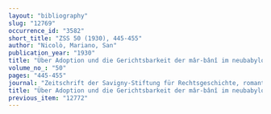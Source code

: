 ```yaml
---
layout: "bibliography"
slug: "12769"
occurrence_id: "3582"
short_title: "ZSS 50 (1930), 445-455"
author: "Nicolò, Mariano, San"
publication_year: "1930"
title: "Über Adoption und die Gerichtsbarkeit der mâr-bânî im neubabylonischen Rechte"
volume_no_: "50"
pages: "445-455"
journal: "Zeitschrift der Savigny-Stiftung für Rechtsgeschichte, romantistische Abteilung"
title: "Über Adoption und die Gerichtsbarkeit der mâr-bânî im neubabylonischen Rechte"
previous_item: "12772"
---
```

